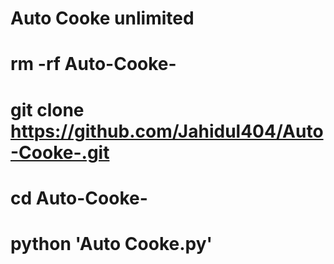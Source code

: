 # Auto Cooke unlimited 
# rm -rf Auto-Cooke-

# git clone https://github.com/Jahidul404/Auto-Cooke-.git

# cd Auto-Cooke-

# python 'Auto Cooke.py'
